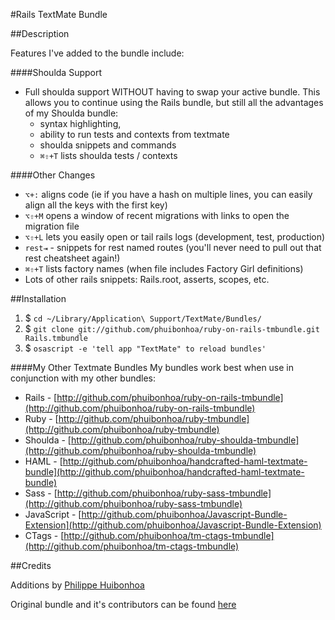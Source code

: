 #Rails TextMate Bundle

##Description

Features I've added to the bundle include:

####Shoulda Support
 * Full shoulda support WITHOUT having to swap your active bundle.  This allows you to continue using the Rails bundle, but still all the advantages of my Shoulda bundle:
   * syntax highlighting, 
   * ability to run tests and contexts from textmate
   * shoulda snippets and commands
   * <code>⌘⇧+T</code> lists shoulda tests / contexts

####Other Changes
 * <code>⌥+:</code> aligns code (ie if you have a hash on multiple lines, you can easily align all the keys with the first key)
 * <code>⌥⇧+M</code> opens a window of recent migrations with links to open the migration file
 * <code>⌥⇧+L</code> lets you easily  open or tail rails logs (development, test, production) 
 * <code>rest⇥</code> - snippets for rest named routes (you'll never need to pull out that rest cheatsheet again!)
 * <code>⌘⇧+T</code> lists factory names (when file includes Factory Girl definitions)
 * Lots of other rails snippets: Rails.root, asserts, scopes, etc.  
 
##Installation

1. $ `cd ~/Library/Application\ Support/TextMate/Bundles/`
2. $ `git clone git://github.com/phuibonhoa/ruby-on-rails-tmbundle.git Rails.tmbundle`
3. $ `osascript -e 'tell app "TextMate" to reload bundles'`
 
####My Other Textmate Bundles
My bundles work best when use in conjunction with my other bundles:

 * Rails - [http://github.com/phuibonhoa/ruby-on-rails-tmbundle](http://github.com/phuibonhoa/ruby-on-rails-tmbundle)
 * Ruby - [http://github.com/phuibonhoa/ruby-tmbundle](http://github.com/phuibonhoa/ruby-tmbundle)
 * Shoulda - [http://github.com/phuibonhoa/ruby-shoulda-tmbundle](http://github.com/phuibonhoa/ruby-shoulda-tmbundle)
 * HAML - [http://github.com/phuibonhoa/handcrafted-haml-textmate-bundle](http://github.com/phuibonhoa/handcrafted-haml-textmate-bundle)
 * Sass - [http://github.com/phuibonhoa/ruby-sass-tmbundle](http://github.com/phuibonhoa/ruby-sass-tmbundle)
 * JavaScript - [http://github.com/phuibonhoa/Javascript-Bundle-Extension](http://github.com/phuibonhoa/Javascript-Bundle-Extension)
 * CTags - [http://github.com/phuibonhoa/tm-ctags-tmbundle](http://github.com/phuibonhoa/tm-ctags-tmbundle)

##Credits

Additions by [Philippe Huibonhoa](http://github.com/phuibonhoa)


Original bundle and it's contributors can be found [here](http://github.com/drnic/ruby-on-rails-tmbundle)
